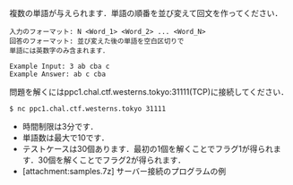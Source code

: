 複数の単語が与えられます．単語の順番を並び変えて回文を作ってください．
```
入力のフォーマット: N <Word_1> <Word_2> ... <Word_N>
回答のフォーマット: 並び変えた後の単語を空白区切りで
単語には英数字のみ含まれます．

Example Input: 3 ab cba c
Example Answer: ab c cba
```
問題を解くにはppc1.chal.ctf.westerns.tokyo:31111(TCP)に接続してください．
```
$ nc ppc1.chal.ctf.westerns.tokyo 31111
```
 * 時間制限は3分です．
 * 単語数は最大で10です．
 * テストケースは30個あります．最初の1個を解くことでフラグ1が得られます．30個を解くことでフラグ2が得られます．
 * [attachment:samples.7z] サーバー接続のプログラムの例